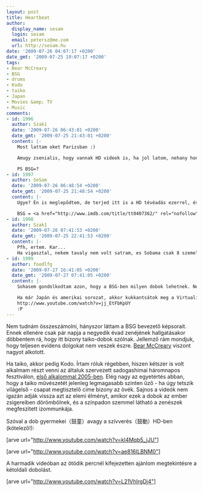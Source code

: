 ```yaml
---
layout: post
title: Heartbeat
author:
  display_name: sesam
  login: sesam
  email: petersz@me.com
  url: http://sesam.hu
date: '2009-07-26 04:07:17 +0200'
date_gmt: '2009-07-25 19:07:17 +0200'
tags:
- Bear McCreary
- BSG
- drums
- Kodo
- taiko
- Japan
- Movies &amp; TV
- Music
comments:
- id: 1996
  author: Szak1
  date: '2009-07-26 06:43:01 +0200'
  date_gmt: '2009-07-25 21:43:01 +0200'
  content: |-
    Most lattam oket Parizsban :)

    Amugy zsenialis, hogy vannak HD videok is, ha jol latom, nehany honapja. Tavaly szuleimnek probaltam mutatni, hogy mit lattam Sadogashiman, es csak mobiltelefonos szarok voltak fenn. Thanks for the post.

    PS BSG=?
- id: 1997
  author: SeSam
  date: '2009-07-26 06:48:54 +0200'
  date_gmt: '2009-07-25 21:48:54 +0200'
  content: |-
    Ugye? Én is meglepődtem, de terjed itt is a HD tévéadás ezerrel, és megvan az eredménye. Elmennék idén is Sadogashimára, ha már itt kell dekkolnom, de ösztöndíj nélkül nem vicces.

    BSG = <a href="http://www.imdb.com/title/tt0407362/" rel="nofollow">Battlestar Galactica</a>
- id: 1998
  author: Szak1
  date: '2009-07-26 07:41:53 +0200'
  date_gmt: '2009-07-25 22:41:53 +0200'
  content: |-
    Pfh, ertem. Kar...
    Ha vigasztal, nekem tavaly nem volt satram, es Sobama csak 8 szemelyes kashitento volt, azaz fizettem a piti kempingdijat (600 yen) meg 8 szemely kolcsonzesi dijat (8*400 yen). Mindezt harom ejszakara... ...nem volt vicces.
- id: 1999
  author: foodlfg
  date: '2009-07-27 16:41:05 +0200'
  date_gmt: '2009-07-27 07:41:05 +0200'
  content: |-
    Sohasem gondolkodtam azon, hogy a BSG-ben milyen dobok lehetnek. Nem is tudtam volna megmondani. Köszi.

    Ha már Japán és amerikai sorozat, akkor kukkantsátok meg a Virtuality egy részes sorozat egyik jelenetét.
    http://www.youtube.com/watch?v=jj_EtFbKpUY
    :P
---
```


Nem tudnám összeszámolni, hányszor láttam a BSG bevezető képsorait. Ennek ellenére csak pár napja a negyedik évad zenéjének hallgatásakor döbbentem rá, hogy itt bizony taiko-dobok szólnak. Jellemző rám mondjuk, hogy teljesen evidens dolgokat nem veszek észre. [Bear McCreary](http://www.last.fm/music/Bear+McCreary) viszont nagyot alkotott.

Ha taiko, akkor pedig Kodo. Írtam róluk régebben, hiszen kétszer is volt alkalmam részt venni az általuk szervezett sadogashimai háromnapos fesztiválon, [első alkalommal 2005-ben](http://sesam.hu/2005/08/23/earth-celebration-2005-sadogashima). Elég nagy az egyetértés abban, hogy a taiko művészetét jelenleg legmagasabb szinten űző - ha úgy tetszik világelső - csapat megtisztelő címe bizony az övék. Sajnos a videók nem igazán adják vissza azt az elemi élményt, amikor ezek a dobok az ember zsigereiben dörömbölnek, és a színpadon szemmel látható a zenészek megfeszített izommunkája.

Szóval a dob gyermekei（鼓童）avagy a szívverés（鼓動）HD-ben (kötelező!):

[arve url="http://www.youtube.com/watch?v=kI4Mqb5_jJU"]

[arve url="http://www.youtube.com/watch?v=ae816ILBNM0"]

A harmadik videóban az ötödik percnél kifejezetten ajánlom megtekintésre a kétoldali dobolást.

[arve url="http://www.youtube.com/watch?v=L21VhIrgDj4"]
